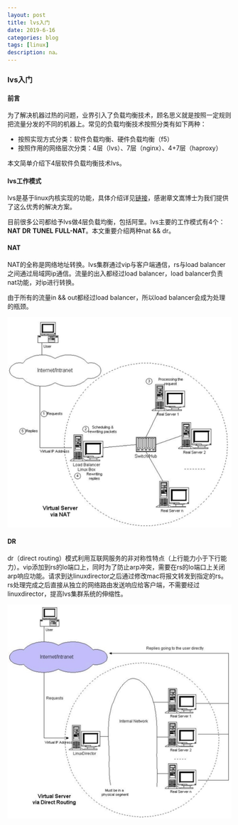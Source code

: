 ```yaml
---
layout: post
title: lvs入门
date: 2019-6-16
categories: blog
tags: [linux]
description: na。
---
```




### lvs入门

#### 前言

为了解决机器过热的问题，业界引入了负载均衡技术，顾名思义就是按照一定规则把流量分发的不同的机器上。常见的负载均衡技术按照分类有如下两种：

* 按照实现方式分类：软件负载均衡、硬件负载均衡（f5）
* 按照作用的网络层次分类：4层（lvs）、7层（nginx）、4+7层（haproxy）

本文简单介绍下4层软件负载均衡技术lvs。

#### lvs工作模式

lvs是基于linux内核实现的功能，具体介绍详见[链接](http://www.linuxvirtualserver.org/zh/lvs1.html)，感谢章文嵩博士为我们提供了这么优秀的解决方案。

目前很多公司都给予lvs做4层负载均衡，包括阿里。lvs主要的工作模式有4个：**NAT** **DR** **TUNEL** **FULL-NAT**。本文重要介绍两种nat && dr。

#### NAT

NAT的全称是网络地址转换。lvs集群通过vip与客户端通信，rs与load balancer之间通过局域网ip通信。流量的出入都经过load balancer，load balancer负责nat功能，对ip进行转换。

由于所有的流量in && out都经过load balancer，所以load balancer会成为处理的瓶颈。

![image-20190617161516109](../assets/img/image-20190617161516109.png)



#### DR

dr（direct routing）模式利用互联网服务的非对称性特点（上行能力小于下行能力）。vip添加到rs的lo端口上，同时为了防止arp冲突，需要在rs的lo端口上关闭arp响应功能。请求到达linuxdirector之后通过修改mac将报文转发到指定的rs。rs处理完成之后直接从独立的网络路由发送响应给客户端，不需要经过linuxdirector，提高lvs集群系统的伸缩性。

![image-20190617162025330](../assets/img/image-20190617162025330.png)




